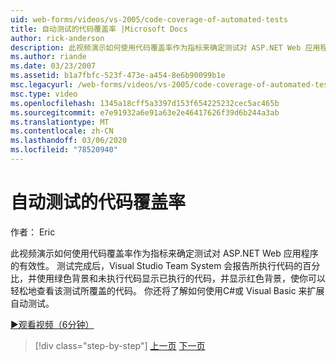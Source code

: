 ```yaml
---
uid: web-forms/videos/vs-2005/code-coverage-of-automated-tests
title: 自动测试的代码覆盖率 |Microsoft Docs
author: rick-anderson
description: 此视频演示如何使用代码覆盖率作为指标来确定测试对 ASP.NET Web 应用程序的有效性。 测试具有 com 。
ms.author: riande
ms.date: 03/23/2007
ms.assetid: b1a7fbfc-523f-473e-a454-8e6b90099b1e
msc.legacyurl: /web-forms/videos/vs-2005/code-coverage-of-automated-tests
msc.type: video
ms.openlocfilehash: 1345a18cff5a3397d153f654225232cec5ac465b
ms.sourcegitcommit: e7e91932a6e91a63e2e46417626f39d6b244a3ab
ms.translationtype: MT
ms.contentlocale: zh-CN
ms.lasthandoff: 03/06/2020
ms.locfileid: "78520940"
---
```

# <a name="code-coverage-of-automated-tests"></a>自动测试的代码覆盖率

作者： Eric

此视频演示如何使用代码覆盖率作为指标来确定测试对 ASP.NET Web 应用程序的有效性。 测试完成后，Visual Studio Team System 会报告所执行代码的百分比，并使用绿色背景和未执行代码显示已执行的代码，并显示红色背景，使你可以轻松地查看该测试所覆盖的代码。 你还将了解如何使用C#或 Visual Basic 来扩展自动测试。

[&#9654;观看视频（6分钟）](https://channel9.msdn.com/Blogs/ASP-NET-Site-Videos/code-coverage-of-automated-tests)

> [!div class="step-by-step"]
> [上一页](measuring-the-business-value-of-ajax.md)
> [下一页](custom-extraction-rules-and-coded-web-tests.md)
